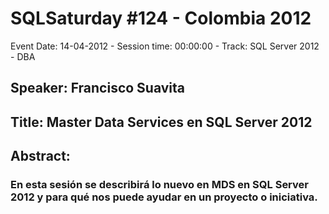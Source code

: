 # SQLSaturday #124 - Colombia 2012
Event Date: 14-04-2012 - Session time: 00:00:00 - Track: SQL Server 2012 - DBA
## Speaker: Francisco Suavita
## Title: Master Data Services en SQL Server 2012
## Abstract:
### En esta sesión se describirá lo nuevo en MDS en SQL Server 2012 y para qué nos puede ayudar en un proyecto o iniciativa.
